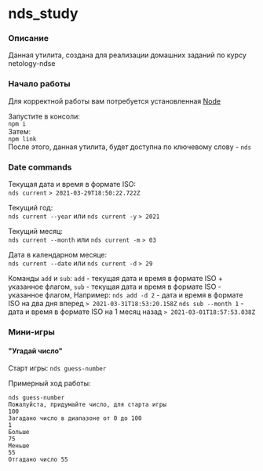 # nds_study
### Описание
Данная утилита, создана для реализации домашних заданий по курсу netology-ndse

### Начало работы
Для корректной работы вам потребуется установленная [Node](https://nodejs.org/en/)

Запустите в консоли:\
`npm i`\
Затем:\
`npm link`\
После этого, данная утилита, будет доступна по ключевому слову - `nds`
### Date commands

Текущая дата и время в формате ISO:  
`nds current`
`> 2021-03-29T18:50:22.722Z`

Текущий год:  
`nds current --year` или `nds current -y`
`> 2021`

Текущий месяц:  
`nds current --month` или `nds current -m`
`> 03`

Дата в календарном месяце:  
`nds current --date` или `nds current -d`
`> 29`

Команды `add` и `sub`: 
`add` - текущая дата и время в формате ISO + указанное флагом,
`sub` - текущая дата и время в формате ISO - указанное флагом,
Например:
`nds add -d 2` - дата и время в формате ISO на два дня вперед
`> 2021-03-31T18:53:20.158Z`
`nds sub --month 1` - дата и время в формате ISO на 1 месяц назад
`> 2021-03-01T18:57:53.038Z`

### Мини-игры

#### "Угадай число"

Старт игры: `nds guess-number`

Примерный ход работы:
```
nds guess-number
Пожалуйста, придумайте число, для старта игры
100
Загадано число в диапазоне от 0 до 100
1
Больше
75
Меньше
55
Отгадано число 55
```
